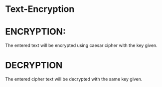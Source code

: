 # Text-Encryption


# ENCRYPTION:

The entered text will be encrypted using caesar cipher with the key given.

# DECRYPTION

The entered cipher text will be decrypted with the same key given.

